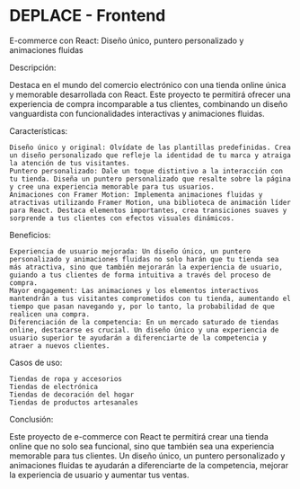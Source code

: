# DEPLACE - Frontend
E-commerce con React: Diseño único, puntero personalizado y animaciones fluidas

Descripción:

Destaca en el mundo del comercio electrónico con una tienda online única y memorable desarrollada con React. Este proyecto te permitirá ofrecer una experiencia de compra incomparable a tus clientes, combinando un diseño vanguardista con funcionalidades interactivas y animaciones fluidas.

Características:

    Diseño único y original: Olvídate de las plantillas predefinidas. Crea un diseño personalizado que refleje la identidad de tu marca y atraiga la atención de tus visitantes.
    Puntero personalizado: Dale un toque distintivo a la interacción con tu tienda. Diseña un puntero personalizado que resalte sobre la página y cree una experiencia memorable para tus usuarios.
    Animaciones con Framer Motion: Implementa animaciones fluidas y atractivas utilizando Framer Motion, una biblioteca de animación líder para React. Destaca elementos importantes, crea transiciones suaves y sorprende a tus clientes con efectos visuales dinámicos.

Beneficios:

    Experiencia de usuario mejorada: Un diseño único, un puntero personalizado y animaciones fluidas no solo harán que tu tienda sea más atractiva, sino que también mejorarán la experiencia de usuario, guiando a tus clientes de forma intuitiva a través del proceso de compra.
    Mayor engagement: Las animaciones y los elementos interactivos mantendrán a tus visitantes comprometidos con tu tienda, aumentando el tiempo que pasan navegando y, por lo tanto, la probabilidad de que realicen una compra.
    Diferenciación de la competencia: En un mercado saturado de tiendas online, destacarse es crucial. Un diseño único y una experiencia de usuario superior te ayudarán a diferenciarte de la competencia y atraer a nuevos clientes.

Casos de uso:

    Tiendas de ropa y accesorios
    Tiendas de electrónica
    Tiendas de decoración del hogar
    Tiendas de productos artesanales

Conclusión:

Este proyecto de e-commerce con React te permitirá crear una tienda online que no solo sea funcional, sino que también sea una experiencia memorable para tus clientes. Un diseño único, un puntero personalizado y animaciones fluidas te ayudarán a diferenciarte de la competencia, mejorar la experiencia de usuario y aumentar tus ventas.
